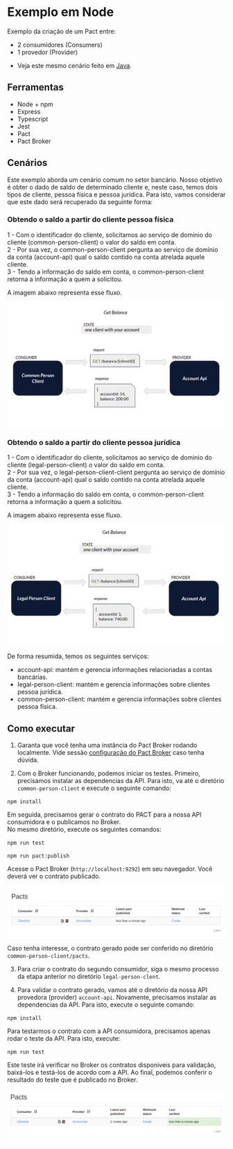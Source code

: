 # Exemplo em Node

Exemplo da criação de um Pact entre:

- 2 consumidores (Consumers)
- 1 provedor (Provider)

* Veja este mesmo cenário feito em [Java](../../java/spring-boot/two_consumers_one_provider).

## Ferramentas

- Node + npm
- Express
- Typescript
- Jest
- Pact
- Pact Broker

## Cenários

Este exemplo aborda um cenário comum no setor bancário.
Nosso objetivo é obter o dado de saldo de determinado cliente e, neste caso, temos dois tipos de cliente, pessoa física e pessoa jurídica.
Para isto, vamos considerar que este dado será recuperado da seguinte forma:

### Obtendo o saldo a partir do cliente pessoa física

1 - Com o identificador do cliente, solicitamos ao serviço de dominio do cliente (common-person-client) o valor do saldo em conta. <br>
2 - Por sua vez, o common-person-client pergunta ao serviço de domínio da conta (account-api) qual o saldo contido na conta atrelada aquele cliente. <br>
3 - Tendo a informação do saldo em conta, o common-person-client retorna a informação a quem a solicitou.

A imagem abaixo representa esse fluxo.

<img src="../../../imgs/get-balance-common-person-client-node.png" alt="new pact contract"/>

### Obtendo o saldo a partir do cliente pessoa jurídica

1 - Com o identificador do cliente, solicitamos ao serviço de dominio do cliente (legal-person-client) o valor do saldo em conta. <br>
2 - Por sua vez, o legal-person-client-client pergunta ao serviço de domínio da conta (account-api) qual o saldo contido na conta atrelada aquele cliente. <br>
3 - Tendo a informação do saldo em conta, o common-person-client retorna a informação a quem a solicitou.

A imagem abaixo representa esse fluxo.

<img src="../../../imgs/get-balance-legal-person-client-node.png" alt="new pact contract"/>

De forma resumida, temos os seguintes serviços:

- account-api: mantém e gerencia informações relacionadas a contas bancárias.
- legal-person-client: mantém e gerencia informações sobre clientes pessoa jurídica.
- common-person-client: mantém e gerencia informações sobre clientes pessoa física.

## Como executar

1. Garanta que você tenha uma instância do Pact Broker rodando localmente.
   Vide sessão [configuração do Pact Broker](../../../README.md#config-broker) caso tenha dúvida.

2. Com o Broker funcionando, podemos iniciar os testes.
   Primeiro, precisamos instalar as dependencias da API. Para isto, va até o diretório `common-person-client` e execute o seguinte comando:

```shell
npm install
```

Em seguida, precisamos gerar o contrato do PACT para a nossa API consumidora e o publicamos no Broker. <br>
No mesmo diretório, execute os seguintes comandos:

```shell
npm run test
```

```shell
npm run pact:publish
```

Acesse o Pact Broker (`http://localhost:9292`) em seu navegador. Você deverá ver o contrato publicado.

<img src="../../../imgs/new-pact-contract.png" alt="new pact contract"/>

Caso tenha interesse, o contrato gerado pode ser conferido no diretório `common-person-client/pacts`.

3. Para criar o contrato do segundo consumidor, siga o mesmo processo da etapa anterior no diretório
   `legal-person-clent`.

4. Para validar o contrato gerado, vamos até o diretório da nossa API provedora (provider) `account-api`.
   Novamente, precisamos instalar as dependencias da API. Para isto, execute o seguinte comando:

```shell
npm install
```

Para testarmos o contrato com a API consumidora, precisamos apenas rodar o teste da API.
Para isto, execute:

```shell
npm run test
```

Este teste irá verificar no Broker os contratos disponiveis para validação, baixá-los e testá-los de acordo com a API.
Ao final, podemos conferir o resultado do teste que é publicado no Broker.

<img src="../../../imgs/validated-pact-contract.png" alt="new pact contract"/>
